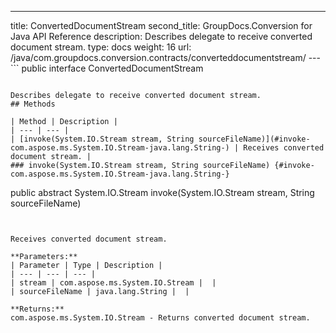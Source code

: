 ---
title: ConvertedDocumentStream
second_title: GroupDocs.Conversion for Java API Reference
description: Describes delegate to receive converted document stream.
type: docs
weight: 16
url: /java/com.groupdocs.conversion.contracts/converteddocumentstream/
---```
public interface ConvertedDocumentStream
```

Describes delegate to receive converted document stream.
## Methods

| Method | Description |
| --- | --- |
| [invoke(System.IO.Stream stream, String sourceFileName)](#invoke-com.aspose.ms.System.IO.Stream-java.lang.String-) | Receives converted document stream. |
### invoke(System.IO.Stream stream, String sourceFileName) {#invoke-com.aspose.ms.System.IO.Stream-java.lang.String-}
```
public abstract System.IO.Stream invoke(System.IO.Stream stream, String sourceFileName)
```


Receives converted document stream.

**Parameters:**
| Parameter | Type | Description |
| --- | --- | --- |
| stream | com.aspose.ms.System.IO.Stream |  |
| sourceFileName | java.lang.String |  |

**Returns:**
com.aspose.ms.System.IO.Stream - Returns converted document stream.
